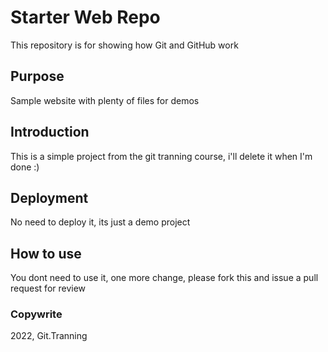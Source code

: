 # Starter Web Repo

This repository is for showing how Git and GitHub work

## Purpose

Sample website with plenty of files for demos

## Introduction

This is a simple project from the git tranning course, i'll delete it when I'm done :)

## Deployment

No need to deploy it, its just a demo project

## How to use

You dont need to use it, one more change, please fork this and issue a pull request for review

### Copywrite

2022, Git.Tranning